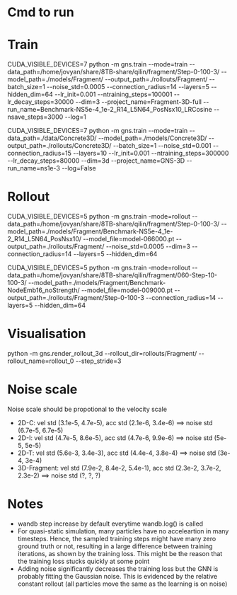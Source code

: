# Cmd to run
# Train
CUDA_VISIBLE_DEVICES=7 python -m gns.train --mode=train --data_path=/home/jovyan/share/8TB-share/qilin/fragment/Step-0-100-3/ --model_path=./models/Fragment/ --output_path=./rollouts/Fragment/ --batch_size=1 --noise_std=0.0005 --connection_radius=14 --layers=5 --hidden_dim=64 --lr_init=0.001 --ntraining_steps=100001 --lr_decay_steps=30000 --dim=3 --project_name=Fragment-3D-full --run_name=Benchmark-NS5e-4_1e-2_R14_L5N64_PosNsx10_LRCosine --nsave_steps=3000 --log=1

CUDA_VISIBLE_DEVICES=7 python -m gns.train --mode=train --data_path=./data/Concrete3D/ --model_path=./models/Concrete3D/ --output_path=./rollouts/Concrete3D/ --batch_size=1 --noise_std=0.001 --connection_radius=15 --layers=10 --lr_init=0.001 --ntraining_steps=300000 --lr_decay_steps=80000 --dim=3d --project_name=GNS-3D --run_name=ns1e-3 --log=False

# Rollout
CUDA_VISIBLE_DEVICES=5 python -m gns.train -mode=rollout --data_path=/home/jovyan/share/8TB-share/qilin/fragment/Step-0-100-3/ --model_path=./models/Fragment/Benchmark-NS5e-4_1e-2_R14_L5N64_PosNsx10/ --model_file=model-066000.pt --output_path=./rollouts/Fragment/ --noise_std=0.0005 --dim=3 --connection_radius=14 --layers=5 --hidden_dim=64

CUDA_VISIBLE_DEVICES=5 python -m gns.train -mode=rollout --data_path=/home/jovyan/share/8TB-share/qilin/fragment/060-Step-10-100-3/ --model_path=./models/Fragment/Benchmark-NodeEmb16_noStrength/ --model_file=model-009000.pt --output_path=./rollouts/Fragment/Step-0-100-3 --connection_radius=14 --layers=5 --hidden_dim=64

# Visualisation
python -m gns.render_rollout_3d --rollout_dir=rollouts/Fragment/ --rollout_name=rollout_0 --step_stride=3


# Noise scale
Noise scale should be propotional to the velocity scale
- 2D-C:        vel std (3.1e-5, 4.7e-5),         acc std (2.1e-6, 3.4e-6) ==>         noise std (6.7e-5, 6.7e-5)
- 2D-I:        vel std (4.7e-5, 8.6e-5),         acc std (4.7e-6, 9.9e-6) ==>         noise std (5e-5, 5e-5)
- 2D-T:        vel std (5.6e-3, 3.4e-3),         acc std (4.4e-4, 3.8e-4) ==>         noise std (3e-4, 3e-4)
- 3D-Fragment: vel std (7.9e-2, 8.4e-2, 5.4e-1), acc std (2.3e-2, 3.7e-2, 2.3e-2) ==> noise std (?, ?, ?)

# Notes
- wandb step increase by default everytime wandb.log() is called
- For quasi-static simulation, many particles have no acceleartion in many timesteps. Hence, the sampled training steps might have many zero ground truth or not, resulting in
    a large difference between training iterations, as shown by the training loss. This might be the reason that the training loss stucks quickly at some point
- Adding noise significantly decreases the training loss but the GNN is probably fitting the Gaussian noise. This is evidenced by the relative constant rollout (all particles move
    the same as the learning is on noise) 
